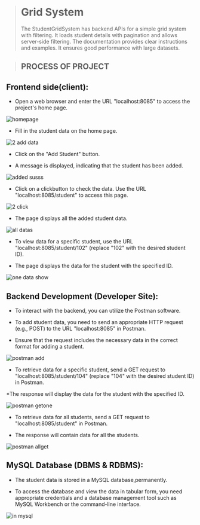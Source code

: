 ># Grid System
> The StudentGridSystem has backend APIs for a simple grid system with filtering.
It loads student details with pagination and allows server-side filtering. The documentation provides clear instructions and examples.
It ensures good performance with large datasets. 



>## PROCESS OF PROJECT

## Frontend side(client):

 * Open a web browser and enter the URL "localhost:8085" to access the project's home page.

![homepage](https://github.com/tkmourya/KinaraCapitalassignment/assets/132468329/79173d5c-319c-4e23-98b3-0fc914f82a0d)

* Fill in the student data on the home page.

![2 add data](https://github.com/tkmourya/KinaraCapitalassignment/assets/132468329/f70ffcd4-a299-4638-832d-f1c20df6c443)

* Click on the "Add Student" button.

* A message is displayed, indicating that the student has been added.


![added susss](https://github.com/tkmourya/KinaraCapitalassignment/assets/132468329/0cbe34a6-317c-4875-b736-e6425f875ff6)

* Click on a clickbutton to check the data. Use the URL "localhost:8085/student" to access this page.

![2 click](https://github.com/tkmourya/KinaraCapitalassignment/assets/132468329/4f071d62-751f-4020-82c2-6ccb0fbe964d)

* The page displays all the added student data.

![all datas](https://github.com/tkmourya/KinaraCapitalassignment/assets/132468329/3f789628-7ad1-40bc-aefc-0e0da1e1932e)

* To view data for a specific student, use the URL "localhost:8085/student/102" (replace "102" with the desired student ID).

* The page displays the data for the student with the specified ID.

![one data show](https://github.com/tkmourya/KinaraCapitalassignment/assets/132468329/b27f0229-df67-47ec-97a7-00f538a91848)

## Backend Development (Developer Site):

* To interact with the backend, you can utilize the Postman software.

* To add student data, you need to send an appropriate HTTP request (e.g., POST) to the URL "localhost:8085" in Postman.

* Ensure that the request includes the necessary data in the correct format for adding a student.

![postman add](https://github.com/tkmourya/KinaraCapitalassignment/assets/132468329/3af5e561-7ff2-499e-b909-51465daad18e)

* To retrieve data for a specific student, send a GET request to "localhost:8085/student/104" (replace "104" with the desired student ID) in Postman.

*The response will display the data for the student with the specified ID.

![postman getone](https://github.com/tkmourya/KinaraCapitalassignment/assets/132468329/7dfd869a-4eb4-456a-b151-c7da07dd8446)

* To retrieve data for all students, send a GET request to "localhost:8085/student" in Postman.

* The response will contain data for all the students.

![postman allget](https://github.com/tkmourya/KinaraCapitalassignment/assets/132468329/ea36642f-3497-4023-b447-f847a636ebe6)

## MySQL Database (DBMS & RDBMS):

* The student data is stored in a MySQL database,permanently.

* To access the database and view the data in tabular form, you need appropriate credentials and a database management tool such as MySQL Workbench or the command-line interface.

![in mysql](https://github.com/tkmourya/KinaraCapitalassignment/assets/132468329/d67d27e3-9178-49b0-b0b4-33e0a852b19f)
